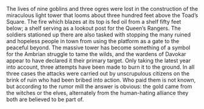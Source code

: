The lives of nine goblins and three ogres were lost in the construction of the miraculous light tower that looms about three hundred feet above the Toad’s Square. The fire which blazes at its top is fed oil from a shelf fifty feet below; a shelf serving as a lookout post for the Queen’s Rangers. The soldiers stationed up there are also tasked with stopping the many ruined and hopeless people in town from using the platform as a gate to the peaceful beyond.
The massive tower has become something of a symbol for the Ambrian struggle to tame the wilds, and the wardens of Davokar appear to have declared it their primary target. Only taking the latest year into account, three attempts have been made to burn it to the ground. In all three cases the attacks were carried out by unscrupulous citizens on the brink of ruin who had been bribed into action. Who paid them is not known, but according to the rumor mill the answer is obvious: the gold came from the witches or the elves, alternately from the human-hating alliance they both are believed to be part of.